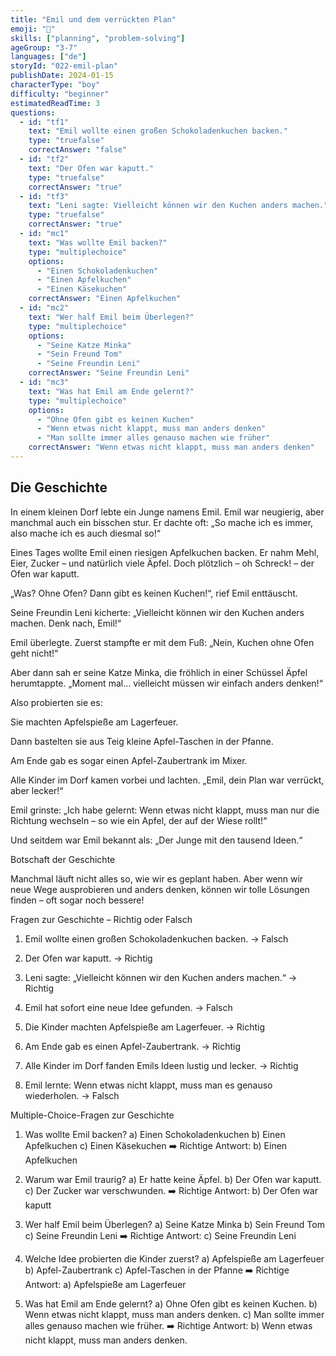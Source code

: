 ```yaml
---
title: "Emil und dem verrückten Plan"
emoji: "📝"
skills: ["planning", "problem-solving"]
ageGroup: "3-7"
languages: ["de"]
storyId: "022-emil-plan"
publishDate: 2024-01-15
characterType: "boy"
difficulty: "beginner"
estimatedReadTime: 3
questions:
  - id: "tf1"
    text: "Emil wollte einen großen Schokoladenkuchen backen."
    type: "truefalse"
    correctAnswer: "false"
  - id: "tf2"
    text: "Der Ofen war kaputt."
    type: "truefalse"
    correctAnswer: "true"
  - id: "tf3"
    text: "Leni sagte: Vielleicht können wir den Kuchen anders machen."
    type: "truefalse"
    correctAnswer: "true"
  - id: "mc1"
    text: "Was wollte Emil backen?"
    type: "multiplechoice"
    options:
      - "Einen Schokoladenkuchen"
      - "Einen Apfelkuchen"
      - "Einen Käsekuchen"
    correctAnswer: "Einen Apfelkuchen"
  - id: "mc2"
    text: "Wer half Emil beim Überlegen?"
    type: "multiplechoice"
    options:
      - "Seine Katze Minka"
      - "Sein Freund Tom"
      - "Seine Freundin Leni"
    correctAnswer: "Seine Freundin Leni"
  - id: "mc3"
    text: "Was hat Emil am Ende gelernt?"
    type: "multiplechoice"
    options:
      - "Ohne Ofen gibt es keinen Kuchen"
      - "Wenn etwas nicht klappt, muss man anders denken"
      - "Man sollte immer alles genauso machen wie früher"
    correctAnswer: "Wenn etwas nicht klappt, muss man anders denken"
---
```


## Die Geschichte


In einem kleinen Dorf lebte ein Junge namens Emil.
Emil war neugierig, aber manchmal auch ein bisschen stur.
Er dachte oft: „So mache ich es immer, also mache ich es auch diesmal so!“

Eines Tages wollte Emil einen riesigen Apfelkuchen backen.
Er nahm Mehl, Eier, Zucker – und natürlich viele Äpfel.
Doch plötzlich – oh Schreck! – der Ofen war kaputt.

„Was? Ohne Ofen? Dann gibt es keinen Kuchen!“, rief Emil enttäuscht.

Seine Freundin Leni kicherte:
„Vielleicht können wir den Kuchen anders machen. Denk nach, Emil!“

Emil überlegte. Zuerst stampfte er mit dem Fuß:
„Nein, Kuchen ohne Ofen geht nicht!“

Aber dann sah er seine Katze Minka, die fröhlich in einer Schüssel Äpfel herumtappte.
„Moment mal… vielleicht müssen wir einfach anders denken!“

Also probierten sie es:

Sie machten Apfelspieße am Lagerfeuer.

Dann bastelten sie aus Teig kleine Apfel-Taschen in der Pfanne.

Am Ende gab es sogar einen Apfel-Zaubertrank im Mixer.

Alle Kinder im Dorf kamen vorbei und lachten.
„Emil, dein Plan war verrückt, aber lecker!“

Emil grinste:
„Ich habe gelernt: Wenn etwas nicht klappt, muss man nur die Richtung wechseln – so wie ein Apfel, der auf der Wiese rollt!“

Und seitdem war Emil bekannt als:
„Der Junge mit den tausend Ideen.“

Botschaft der Geschichte

Manchmal läuft nicht alles so, wie wir es geplant haben.
Aber wenn wir neue Wege ausprobieren und anders denken,
können wir tolle Lösungen finden – oft sogar noch bessere!

Fragen zur Geschichte – Richtig oder Falsch

1. Emil wollte einen großen Schokoladenkuchen backen. → Falsch

2. Der Ofen war kaputt. → Richtig

3. Leni sagte: „Vielleicht können wir den Kuchen anders machen.“ → Richtig

4. Emil hat sofort eine neue Idee gefunden. → Falsch

5. Die Kinder machten Apfelspieße am Lagerfeuer. → Richtig

6. Am Ende gab es einen Apfel-Zaubertrank. → Richtig

7. Alle Kinder im Dorf fanden Emils Ideen lustig und lecker. → Richtig

8. Emil lernte: Wenn etwas nicht klappt, muss man es genauso wiederholen. → Falsch

Multiple-Choice-Fragen zur Geschichte

1. Was wollte Emil backen?
a) Einen Schokoladenkuchen
b) Einen Apfelkuchen
c) Einen Käsekuchen
➡️ Richtige Antwort: b) Einen Apfelkuchen

2. Warum war Emil traurig?
a) Er hatte keine Äpfel.
b) Der Ofen war kaputt.
c) Der Zucker war verschwunden.
➡️ Richtige Antwort: b) Der Ofen war kaputt

3. Wer half Emil beim Überlegen?
a) Seine Katze Minka
b) Sein Freund Tom
c) Seine Freundin Leni
➡️ Richtige Antwort: c) Seine Freundin Leni

4. Welche Idee probierten die Kinder zuerst?
a) Apfelspieße am Lagerfeuer
b) Apfel-Zaubertrank
c) Apfel-Taschen in der Pfanne
➡️ Richtige Antwort: a) Apfelspieße am Lagerfeuer

5. Was hat Emil am Ende gelernt?
a) Ohne Ofen gibt es keinen Kuchen.
b) Wenn etwas nicht klappt, muss man anders denken.
c) Man sollte immer alles genauso machen wie früher.
➡️ Richtige Antwort: b) Wenn etwas nicht klappt, muss man anders denken.